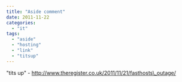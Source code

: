 ```yaml
---
title: "Aside comment"
date: 2011-11-22
categories: 
  - "it"
tags: 
  - "aside"
  - "hosting"
  - "link"
  - "titsup"
---
```


"tits up" - http://www.theregister.co.uk/2011/11/21/fasthosts\_outage/
